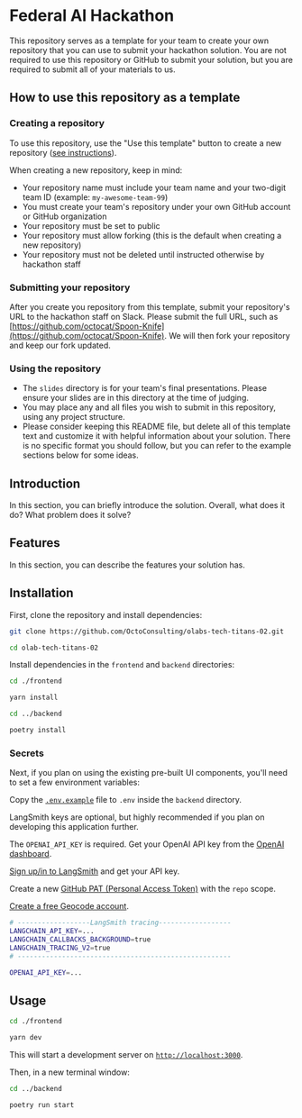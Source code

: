 # Federal AI Hackathon

This repository serves as a template for your team to create your own repository that you can use to submit your hackathon solution. You are not required to use this repository or GitHub to submit your solution, but you are required to submit all of your materials to us.

## How to use this repository as a template

### Creating a repository

To use this repository, use the "Use this template" button to create a new repository ([see instructions](https://docs.github.com/en/repositories/creating-and-managing-repositories/creating-a-repository-from-a-template)).

When creating a new repository, keep in mind:

* Your repository name must include your team name and your two-digit team ID (example: `my-awesome-team-99`)
* You must create your team's repository under your own GitHub account or GitHub organization
* Your repository must be set to public
* Your repository must allow forking (this is the default when creating a new repository)
* Your repository must not be deleted until instructed otherwise by hackathon staff

### Submitting your repository

After you create you repository from this template, submit your repository's URL to the hackathon staff on Slack. Please submit the full URL, such as [https://github.com/octocat/Spoon-Knife](https://github.com/octocat/Spoon-Knife). We will then fork your repository and keep our fork updated.

### Using the repository

* The `slides` directory is for your team's final presentations. Please ensure your slides are in this directory at the time of judging.
* You may place any and all files you wish to submit in this repository, using any project structure.
* Please consider keeping this README file, but delete all of this template text and customize it with helpful information about your solution. There is no specific format you should follow, but you can refer to the example sections below for some ideas.

## Introduction

In this section, you can briefly introduce the solution. Overall, what does it do? What problem does it solve?

## Features

In this section, you can describe the features your solution has.

## Installation

First, clone the repository and install dependencies:

```bash
git clone https://github.com/OctoConsulting/olabs-tech-titans-02.git

cd olab-tech-titans-02
```

Install dependencies in the `frontend` and `backend` directories:

```bash
cd ./frontend

yarn install
```

```bash
cd ../backend

poetry install
```

### Secrets

Next, if you plan on using the existing pre-built UI components, you'll need to set a few environment variables:

Copy the [`.env.example`](./backend/.env.example) file to `.env` inside the `backend` directory.

LangSmith keys are optional, but highly recommended if you plan on developing this application further.

The `OPENAI_API_KEY` is required. Get your OpenAI API key from the [OpenAI dashboard](https://platform.openai.com/login?launch).

[Sign up/in to LangSmith](https://smith.langchain.com/) and get your API key.

Create a new [GitHub PAT (Personal Access Token)](https://github.com/settings/tokens/new) with the `repo` scope.

[Create a free Geocode account](https://geocode.xyz/api).

```bash
# ------------------LangSmith tracing------------------
LANGCHAIN_API_KEY=...
LANGCHAIN_CALLBACKS_BACKGROUND=true
LANGCHAIN_TRACING_V2=true
# -----------------------------------------------------

OPENAI_API_KEY=...
```

## Usage

```bash
cd ./frontend

yarn dev
```

This will start a development server on [`http://localhost:3000`](http://localhost:3000).

Then, in a new terminal window:

```bash
cd ../backend

poetry run start
```


